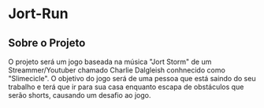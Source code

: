# Jort-Run

## Sobre o Projeto
O projeto será um jogo baseada na música "Jort Storm" de um Streammer/Youtuber chamado Charlie Dalgleish conhnecido como "Slimecicle". O objetivo do jogo será de uma pessoa que está saindo do seu trabalho e terá que ir para sua casa enquanto escapa de obstáculos que serão shorts, causando um desafio ao jogo.
